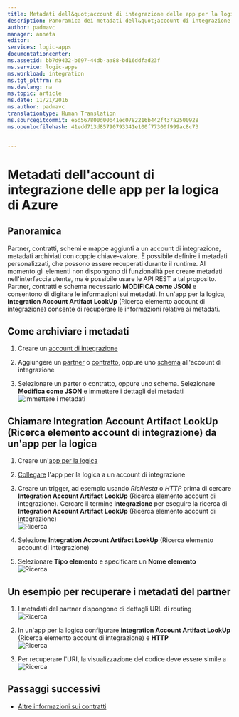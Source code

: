 ```yaml
---
title: Metadati dell&quot;account di integrazione delle app per la logica di Azure | Microsoft Docs
description: Panoramica dei metadati dell&quot;account di integrazione
author: padmavc
manager: anneta
editor: 
services: logic-apps
documentationcenter: 
ms.assetid: bb7d9432-b697-44db-aa88-bd16ddfad23f
ms.service: logic-apps
ms.workload: integration
ms.tgt_pltfrm: na
ms.devlang: na
ms.topic: article
ms.date: 11/21/2016
ms.author: padmavc
translationtype: Human Translation
ms.sourcegitcommit: e5d567800d00b41ec0782216b442f437a2500928
ms.openlocfilehash: 41edd713d85790793341e100f77300f999ac8c73


---
```

# <a name="azure-logic-apps-integration-account-metadata"></a>Metadati dell'account di integrazione delle app per la logica di Azure

## <a name="overview"></a>Panoramica

Partner, contratti, schemi e mappe aggiunti a un account di integrazione, metadati archiviati con coppie chiave-valore. È possibile definire i metadati personalizzati, che possono essere recuperati durante il runtime.  Al momento gli elementi non dispongono di funzionalità per creare metadati nell'interfaccia utente, ma è possibile usare le API REST a tal proposito.  Partner, contratti e schema necessario **MODIFICA come JSON** e consentono di digitare le informazioni sui metadati.  In un'app per la logica, **Integration Account Artifact LookUp** (Ricerca elemento account di integrazione) consente di recuperare le informazioni relative ai metadati.

## <a name="how-to-store-metadata"></a>Come archiviare i metadati

1. Creare un [account di integrazione](logic-apps-enterprise-integration-create-integration-account.md)   

2. Aggiungere un [partner](logic-apps-enterprise-integration-partners.md#how-to-create-a-partner) o [contratto](logic-apps-enterprise-integration-agreements.md#how-to-create-agreements), oppure uno [schema](logic-apps-enterprise-integration-schemas.md) all'account di integrazione

3. Selezionare un parter o contratto, oppure uno schema. Selezionare **Modifica come JSON** e immettere i dettagli dei metadati    
![Immettere i metadati](media/logic-apps-enterprise-integration-metadata/image1.png)  

## <a name="call-integration-account-artifact-lookup-from-a-logic-app"></a>Chiamare **Integration Account Artifact LookUp** (Ricerca elemento account di integrazione) da un'app per la logica

1. Creare un'[app per la logica](logic-apps-create-a-logic-app.md)

2. [Collegare](logic-apps-enterprise-integration-create-integration-account.md#link-an-integration-account-to-a-logic-app) l'app per la logica a un account di integrazione    

3. Creare un trigger, ad esempio usando *Richiesta* o *HTTP* prima di cercare **Integration Account Artifact LookUp** (Ricerca elemento account di integrazione).  Cercare il termine **integrazione** per eseguire la ricerca di **Integration Account Artifact LookUp** (Ricerca elemento account di integrazione)  
![Ricerca](media/logic-apps-enterprise-integration-metadata/image2.png)

3. Selezione **Integration Account Artifact LookUp** (Ricerca elemento account di integrazione)  

4. Selezionare **Tipo elemento** e specificare un **Nome elemento**  
![Ricerca](media/logic-apps-enterprise-integration-metadata/image3.png)

## <a name="an-example-to-retrieve-partner-metadata"></a>Un esempio per recuperare i metadati del partner

1. I metadati del partner dispongono di dettagli URL di routing    
![Ricerca](media/logic-apps-enterprise-integration-metadata/image6.png)

2. In un'app per la logica configurare **Integration Account Artifact LookUp** (Ricerca elemento account di integrazione) e **HTTP**   
![Ricerca](media/logic-apps-enterprise-integration-metadata/image4.png)

3. Per recuperare l'URI, la visualizzazione del codice deve essere simile a    
![Ricerca](media/logic-apps-enterprise-integration-metadata/image5.png)


## <a name="next-steps"></a>Passaggi successivi
* [Altre informazioni sui contratti](logic-apps-enterprise-integration-agreements.md "Informazioni sui contratti di Enterprise Integration")  



<!--HONumber=Feb17_HO1-->


